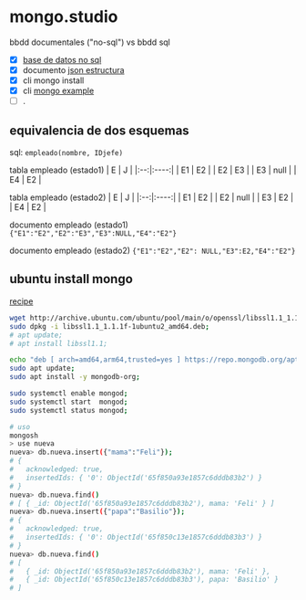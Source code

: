# mongo.studio

 bbdd documentales ("no-sql") vs bbdd sql

- [X] [base de datos no sql](https://es.wikipedia.org/wiki/NoSQL)
- [x] documento [json estructura](https://www.mclibre.org/consultar/informatica/lecciones/formato-json.html)
- [X] cli mongo install
- [X] cli [mongo example](https://www.digitalocean.com/community/tutorials/how-to-use-the-mongodb-shell) 
- [ ] .

## equivalencia de dos esquemas

sql: `empleado(nombre, IDjefe)`

tabla empleado (estado1)
| E  |  J   |
|:--:|:----:|
| E1 |  E2  |
| E2 |  E3  |
| E3 | null |
| E4 |  E2  |

tabla empleado (estado2)
| E  |  J   |
|:--:|:----:|
| E1 |  E2  |
| E2 | null |
| E3 |  E2  |
| E4 |  E2  |

documento empleado (estado1)
`{"E1":"E2","E2":"E3","E3":NULL,"E4":"E2"}`

documento empleado (estado2)
`{"E1":"E2","E2": NULL,"E3":E2,"E4":"E2"}`

## ubuntu install mongo

[recipe](https://blog.stackademic.com/mongodb-cluster-setup-on-ubuntu-23-04-x64-223193fcdb5e) 

```sh
wget http://archive.ubuntu.com/ubuntu/pool/main/o/openssl/libssl1.1_1.1.1f-1ubuntu2_amd64.deb;
sudo dpkg -i libssl1.1_1.1.1f-1ubuntu2_amd64.deb;
# apt update;
# apt install libssl1.1;

echo "deb [ arch=amd64,arm64,trusted=yes ] https://repo.mongodb.org/apt/ubuntu focal/mongodb-org/6.0 multiverse" | sudo tee /etc/apt/sources.list.d/mongodb-org-6.0.list;
sudo apt update;
sudo apt install -y mongodb-org;

sudo systemctl enable mongod;
sudo systemctl start  mongod;
sudo systemctl status mongod;

# uso
mongosh
> use nueva
nueva> db.nueva.insert({"mama":"Feli"});
# {
#   acknowledged: true,
#   insertedIds: { '0': ObjectId('65f850a93e1857c6dddb83b2') }
# }
nueva> db.nueva.find()
# [ { _id: ObjectId('65f850a93e1857c6dddb83b2'), mama: 'Feli' } ]
nueva> db.nueva.insert({"papa":"Basilio"});
# {
#   acknowledged: true,
#   insertedIds: { '0': ObjectId('65f850c13e1857c6dddb83b3') }
# }
nueva> db.nueva.find()
# [
#   { _id: ObjectId('65f850a93e1857c6dddb83b2'), mama: 'Feli' },
#   { _id: ObjectId('65f850c13e1857c6dddb83b3'), papa: 'Basilio' }
# ]
